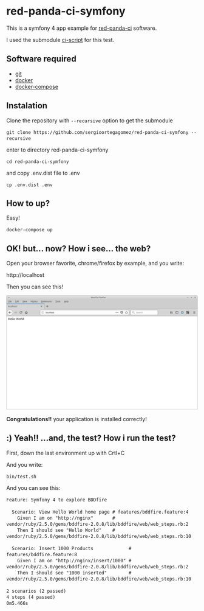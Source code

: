 # red-panda-ci-symfony

This is a symfony 4 app example for [red-panda-ci](https://github.com/red-panda-ci) software.

I used the submodule [ci-script](https://github.com/red-panda-ci/ci-scripts) for this test.

## Software required

- [git](https://git-scm.com/)
- [docker](https://www.docker.com/)
- [docker-compose](https://docs.docker.com/compose/)

## Instalation

Clone the repository with `--recursive` option to get the submodule

```console
git clone https://github.com/sergioortegagomez/red-panda-ci-symfony --recursive
```

enter to directory red-panda-ci-symfony

```console
cd red-panda-ci-symfony
```

and copy .env.dist file to .env

```console
cp .env.dist .env
```

## How to up?

Easy!

```console
docker-compose up
```

## OK! but... now? How i see... the web?

Open your browser favorite, chrome/firefox by example, and you write:

http://localhost

Then you can see this!

![localhost](image.png)

**Congratulations!!** your application is installed correctly!

## :) Yeah!! ...and, the test? How i run the test?

First, down the last environment up with Crtl+C

And you write:

```console
bin/test.sh
```

And you can see this:

```console
Feature: Symfony 4 to explore BDDfire

  Scenario: View Hello World home page # features/bddfire.feature:4
    Given I am on "http://nginx"       # vendor/ruby/2.5.0/gems/bddfire-2.0.8/lib/bddfire/web/web_steps.rb:2
    Then I should see "Hello World"    # vendor/ruby/2.5.0/gems/bddfire-2.0.8/lib/bddfire/web/web_steps.rb:10

  Scenario: Insert 1000 Products             # features/bddfire.feature:8
    Given I am on "http://nginx/insert/1000" # vendor/ruby/2.5.0/gems/bddfire-2.0.8/lib/bddfire/web/web_steps.rb:2
    Then I should see "1000 inserted"        # vendor/ruby/2.5.0/gems/bddfire-2.0.8/lib/bddfire/web/web_steps.rb:10

2 scenarios (2 passed)
4 steps (4 passed)
0m5.466s